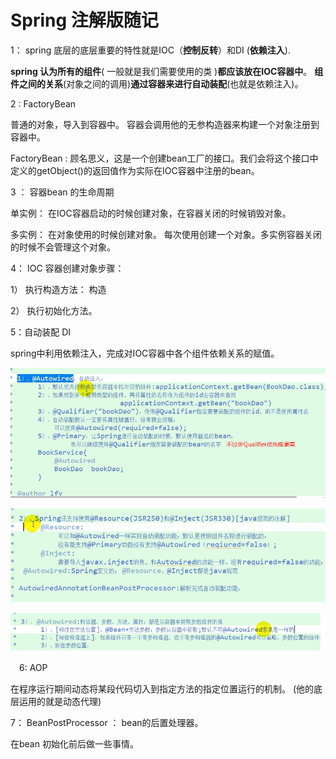 # Spring 注解版随记

1： spring 底层的底层重要的特性就是IOC（**控制反转**）和DI (**依赖注入**).

**spring 认为所有的组件**( 一般就是我们需要使用的类 )**都应该放在IOC容器中**。 **组件之间的关系**(对象之间的调用)**通过容器来进行自动装配**(也就是依赖注入)。



2 : FactoryBean 

普通的对象，导入到容器中。 容器会调用他的无参构造器来构建一个对象注册到容器中。 

FactoryBean : 顾名思义，这是一个创建bean工厂的接口。我们会将这个接口中定义的getObject()的返回值作为实际在IOC容器中注册的bean。



3 ： 容器bean 的生命周期

单实例： 在IOC容器启动的时候创建对象，在容器关闭的时候销毁对象。

多实例： 在对象使用的时候创建对象。 每次使用创建一个对象。多实例容器关闭的时候不会管理这个对象。



4： IOC 容器创建对象步骤：

  1） 执行构造方法： 构造

  2） 执行初始化方法。



5：自动装配 DI

spring中利用依赖注入，完成对IOC容器中各个组件依赖关系的赋值。

![spring_annotation.png](https://github.com/zhaodahan/zhao_Note/blob/master/wiki_img/spring_annotation.png?raw=true)

![spring_annotation2.png](https://github.com/zhaodahan/zhao_Note/blob/master/wiki_img/spring_annotation2.png?raw=true)

![spring_annotation3.png](https://github.com/zhaodahan/zhao_Note/blob/master/wiki_img/spring_annotation3.png?raw=true)



　6: AOP

在程序运行期间动态将某段代码切入到指定方法的指定位置运行的机制。 (他的底层运用的就是动态代理)



7： BeanPostProcessor ： bean的后置处理器。

 在bean 初始化前后做一些事情。



